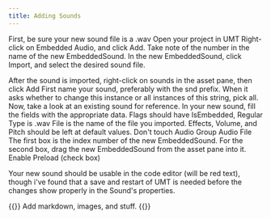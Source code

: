 ```yaml
---
title: Adding Sounds
---
```


First, be sure your new sound file is a .wav
Open your project in UMT
Right-click on Embedded Audio, and click Add. Take note of the number in the name of the new EmbeddedSound.
In the new EmbeddedSound, click Import, and select the desired sound file. 

After the sound is imported, right-click on sounds in the asset pane, then click Add
First name your sound, preferably with the snd prefix. When it asks whether to change this instance or all instances of this string, pick all.
Now, take a look at an existing sound for reference.
In your new sound, fill the fields with the appropriate data.
Flags should have IsEmbedded, Regular
Type is .wav
File is the name of the file you imported.
Effects, Volume, and Pitch should be left at default values.
Don't touch Audio Group
Audio File The first box is the index number of the new EmbeddedSound. For the second box, drag the new EmbeddedSound from the asset pane into it.
Enable Preload (check box)

Your new sound should be usable in the code editor (will be red text), though i've found that a save and restart of UMT is needed before the changes show properly in the Sound's properties.


{{<todo>}} Add markdown, images, and stuff. {{</todo>}}

